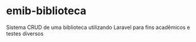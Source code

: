 # emib-biblioteca

Sistema CRUD de uma biblioteca utilizando Laravel para fins acadêmicos e testes diversos
